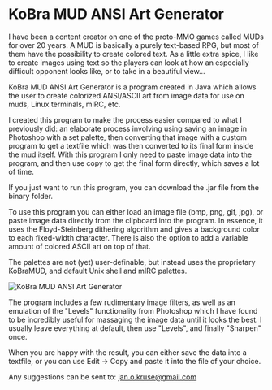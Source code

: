 # KoBra MUD ANSI Art Generator

I have been a content creator on one of the proto-MMO games called MUDs for over 20 years. A MUD is basically a purely text-based RPG, but most of them have the possibility to create colored text. As a little extra spice, I like to create images using text so the players can look at how an especially difficult opponent looks like, or to take in a beautiful view...

KoBra MUD ANSI Art Generator is a program created in Java which allows the user to create colorized ANSI/ASCII art from image data for use on muds, Linux terminals, mIRC, etc.

I created this program to make the process easier compared to what I previously did: an elaborate process involving using saving an image in Photoshop with a set palette, then converting that image with a custom program to get a textfile which was then converted to its final form inside the mud itself. With this program I only need to paste image data into the program, and then use copy to get the final form directly, which saves a lot of time.

If you just want to run this program, you can download the .jar file from the binary folder.

To use this program you can either load an image file (bmp, png, gif, jpg), or paste image data directly from the clipboard into the program. In essence, it uses the Floyd-Steinberg dithering algorithm and gives a background color to each fixed-width character. There is also the option to add a variable amount of colored ASCII art on top of that.

The palettes are not (yet) user-definable, but instead uses the proprietary KoBraMUD, and default Unix shell and mIRC palettes.

![KoBra MUD ANSI Art Generator](https://i.imgur.com/U0AZM7I.png)

The program includes a few rudimentary image filters, as well as an emulation of the "Levels" functionality from Photoshop which I have found to be incredibly useful for massaging the image data until it looks the best. I usually leave everything at default, then use "Levels", and finally "Sharpen" once.

When you are happy with the result, you can either save the data into a textfile, or you can use Edit → Copy and paste it into the file of your choice.

Any suggestions can be sent to: jan.o.kruse@gmail.com
